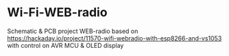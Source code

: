 # Wi-Fi-WEB-radio
Schematic &amp; PCB project WEB-radio based on https://hackaday.io/project/11570-wifi-webradio-with-esp8266-and-vs1053 with control on AVR MCU &amp; OLED display
